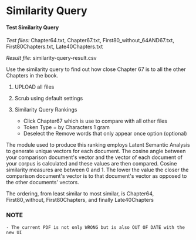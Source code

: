 # Similarity Query

#### Test Similarity Query

*Test files:* Chapter64.txt, Chapter67.txt, First80_without_64AND67.txt, First80Chapters.txt, Late40Chapters.txt

*Result file:* similarity-query-result.csv

Use the similarity query to find out how close Chapter 67 
is to all the other Chapters in the book.

1. UPLOAD all files 

2. Scrub using default settings

3. Similarity Query Rankings

    - Click Chapter67 which is use to compare with all other files
    - Token Type = by Characters 1 gram
    - Deselect the Remove words that only appear once option (optional)


The module used to produce this ranking employs Latent Semantic Analysis to 
generate unique vectors for each document. The cosine angle between your 
comparison document's vector and the vector of each document of your corpus is 
calculated and these values are then compared. Cosine similarity measures are
between 0 and 1. The lower the value the closer the comparison document's 
vector is to that document's vector as opposed to the other documents' vectors.

The ordering, from least similar to most similar, is Chapter64, First80_without, 
First80Chapters, and finally Late40Chapters

### NOTE ### 
    - The current PDF is not only WRONG but is also OUT OF DATE with the new UI
